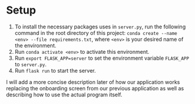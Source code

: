 # Setup 
1. To install the necessary packages uses in `server.py`, run the following command in the root directory of this project: `conda create --name <env> --file requirements.txt`, where `<env>` is your desired name of the environment. 
2. Run `conda activate <env>` to activate this environment. 
3. Run `export FLASK_APP=server` to set the environment variable `FLASK_APP` to `server.py`. 
3. Run `flask run` to start the server. 

I will add a more concise description later of how our application works replacing the onboarding screen from our previous application as well as describing how to use the actual program itself. 
